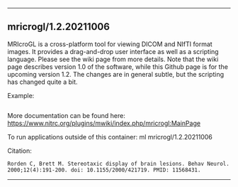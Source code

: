 
----------------------------------
## mricrogl/1.2.20211006 ##
MRIcroGL is a cross-platform tool for viewing DICOM and NIfTI format images. It provides a drag-and-drop user interface as well as a scripting language. Please see the wiki page from more details. Note that the wiki page describes version 1.0 of the software, while this Github page is for the upcoming version 1.2. The changes are in general subtle, but the scripting has changed quite a bit.


Example:
```
```

More documentation can be found here: https://www.nitrc.org/plugins/mwiki/index.php/mricrogl:MainPage

To run applications outside of this container: ml mricrogl/1.2.20211006

Citation:
```
Rorden C, Brett M. Stereotaxic display of brain lesions. Behav Neurol. 2000;12(4):191-200. doi: 10.1155/2000/421719. PMID: 11568431.
```

----------------------------------
